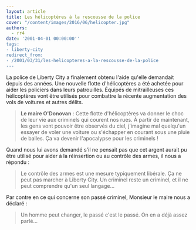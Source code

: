 ```yaml
---
layout: article
title: Les hélicoptères à la rescousse de la police
cover: "/content/images/2016/06/helicopter.jpg"
authors:
  - rr4
date: '2001-04-01 00:00:00''
tags:
- liberty-city
redirect_from:
- /2001/03/31/les-helicopteres-a-la-rescousse-de-la-police
---
```


La police de Liberty City a finalement obtenu l'aide qu'elle demandait depuis des années. Une nouvelle flotte d'hélicoptères a été achetée pour aider les policiers dans leurs patrouilles. Équipés de mitrailleuses ces hélicoptères vont être utilisés pour combattre la récente augmentation des vols de voitures et autres délits.

> **Le maire O'Donovan** : Cette flotte d'hélicoptères va donner le choc de leur vie aux criminels qui courent nos rues. À partir de maintenant, les gens vont pouvoir être observés du ciel, j'imagine mal quelqu'un essayer de voler une voiture ou s'échapper en courant sous une pluie de balles. Ça va devenir l'apocalypse pour les criminels !

Quand nous lui avons demandé s'il ne pensait pas que cet argent aurait pu être utilisé pour aider à la réinsertion ou au contrôle des armes, il nous a répondu :

> Le contrôle des armes est une mesure typiquement libérale. Ça ne peut pas marcher à Liberty City. Un criminel reste un criminel, et il ne peut comprendre qu'un seul langage…

Par contre en ce qui concerne son passé criminel, Monsieur le maire nous a déclaré :

> Un homme peut changer, le passé c'est le passé. On en a déjà assez parlé…